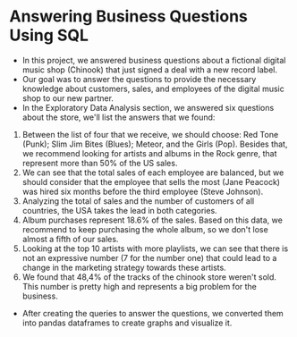 # Answering Business Questions Using SQL

- In this project, we answered business questions about a fictional digital music shop (Chinook) that just signed a deal with a new record label.
- Our goal was to answer the questions to provide the necessary knowledge about customers, sales, and employees of the digital music shop to our new partner.
- In the Exploratory Data Analysis section, we answered six questions about the store, we'll list the answers that we found:
1) Between the list of four that we receive, we should choose: Red Tone (Punk); Slim Jim Bites (Blues); Meteor, and the Girls (Pop). Besides that, we recommend looking for artists and albums in the Rock genre, that represent more than 50% of the US sales.
2) We can see that the total sales of each employee are balanced, but we should consider that the employee that sells the most (Jane Peacock) was hired six months before the third employee (Steve Johnson).
3) Analyzing the total of sales and the number of customers of all countries, the USA takes the lead in both categories.
4) Album purchases represent 18.6% of the sales. Based on this data, we recommend to keep purchasing the whole album, so we don't lose almost a fifth of our sales.
5) Looking at the top 10 artists with more playlists, we can see that there is not an expressive number (7 for the number one) that could lead to a change in the marketing strategy towards these artists.
6) We found that 48,4% of the tracks of the chinook store weren't sold. This number is pretty high and represents a big problem for the business.
- After creating the queries to answer the questions, we converted them into pandas dataframes to create graphs and visualize it.
